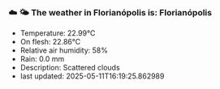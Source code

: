 ### ☁️ 🌤️  The weather in Florianópolis is: Florianópolis

- Temperature: 22.99°C
- On flesh: 22.86°C
- Relative air humidity: 58%
- Rain: 0.0 mm
- Description: Scattered clouds
- last updated: 2025-05-11T16:19:25.862989

